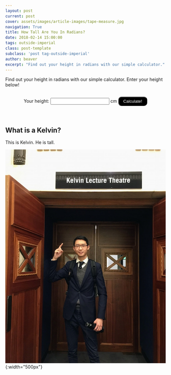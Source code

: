 ```yaml
---
layout: post
current: post
cover: assets/images/article-images/tape-measure.jpg
navigation: True
title: How Tall Are You In Radians?
date: 2018-02-14 15:00:00
tags: outside-imperial
class: post-template
subclass: 'post tag-outside-imperial'
author: beaver
excerpt: "Find out your height in radians with our simple calculator."
---
```


Find out your height in radians with our simple calculator. Enter your height below!

<center>
<form id="form" style="align-self:left" action="javascript:void(0);">
  Your height: <input type="text" name="original"> cm  
  <input style="background-color: black; border-radius: 10px; color: white; padding: 5px 14px; margin-top:15px;" type="submit" onclick="calculate()" value="Calculate!"/>
</form>
<br>
<div id="results" style="display: none;">
  <span id="kelvins"></span> kelvins<br/>
  <span id="degrees"></span> degrees<br/>
  <br/>
  <strong><span style="font-size: 200%;"><span id="radians"></span> radians</span></strong><br/>
</div>
<br/>
</center>

## What is a Kelvin?
This is Kelvin. He is tall.

![Kelvin, who is tall](assets/images/article-images/kelvin.jpg){:width="500px"}

<script>
  function calculate() {
    var cm = document.getElementById("form").elements[0].value;
    if (!isNaN(cm)) {
      var kelvins = cm / 190;
      var degrees = kelvins - 273.15;
      var radians = degrees * Math.PI / 180;

      document.getElementById("results").style.display = "inline";
      document.getElementById("kelvins").innerHTML = kelvins.toFixed(3);
      document.getElementById("degrees").innerHTML = degrees.toFixed(3);
      document.getElementById("radians").innerHTML = radians.toFixed(3);
    }
  }
</script>
